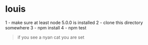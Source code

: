 # louis
1 - make sure at least node 5.0.0 is installed
2 - clone this directory somewhere
3 - npm install
4 - npm test

> if you see a nyan cat you are set
